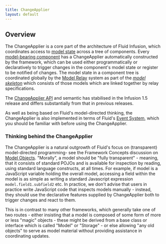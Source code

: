 ```yaml
---
title: ChangeApplier
layout: default
---
```


## Overview ##

The ChangeApplier is a core part of the architecture of Fluid Infusion, which coordinates access to
[model state](FrameworkConcepts.md) across a tree of components.
Every [model-bearing component](tutorial-gettingStartedWithInfusion/ModelComponents.md ) has a ChangeApplier automatically
constructed by the framework, which can be used either programmatically or declaratively to trigger
changes in the component's model state or register to be notified of changes. The model state in a
component tree is coordinated globally by the [Model Relay](ModelRelay.md) system as part of the
*[model skeleton](ModelRelay.md#HowModelRelayUpdatesPropagate)* which
consists of those models which are linked together by relay specifications.

The [ChangeApplier API](ChangeApplierAPI.md) and semantic has stabilised in the Infusion 1.5 release
and differs substantially from that in previous releases.

As well as being based on Fluid's model-directed thinking, the ChangeApplier is also implemented in
terms of Fluid's [Event System](InfusionEventSystem.md), which you should be familiar with before using the ChangeApplier.

### Thinking behind the ChangeApplier ###

The ChangeApplier is a natural outgrowth of Fluid's focus on (transparent) model-directed programming- see
the Framework Concepts discussion on [Model Objects](FrameworkConcepts.md#ModelObjects).
"Morally", a model should be "fully transparent" - meaning, that it consists of standard POJOs and
is available for inspection by reading, using standard language constructs, at all times. For example,
if model is a JavaScript variable holding the overall model, accessing a field within the model is as
simple as writing a standard Javascript expression `model.field1.subfield2` etc. In practice, we don't
advise that users in practice write JavaScript code that inspects models manually - instead, they
should use the declarative features supplied by ChangeApplier both to trigger changes and react to them.

This is in contrast to many other frameworks, which generally take one of two routes - either
insisting that a model is composed of some form of more or less "magic" objects - these might be
derived from a base class or interface which is called "Model" or "Storage" - or else allowing "any
old objects" to serve as model material without providing assistance in coordinating updates.

